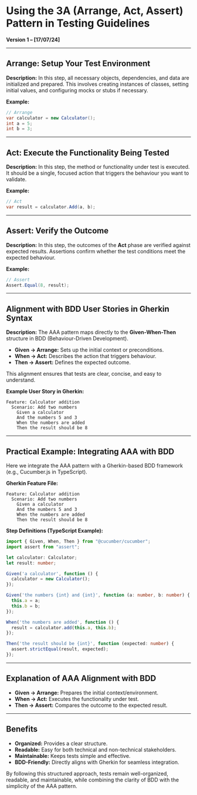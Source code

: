 # Using the 3A (Arrange, Act, Assert) Pattern in Testing Guidelines

**Version 1 – [17/07/24]**

---

## Arrange: Setup Your Test Environment

**Description:** In this step, all necessary objects, dependencies, and data are initialized and prepared. This involves creating instances of classes, setting initial values, and configuring mocks or stubs if necessary.

**Example:**

```csharp
// Arrange
var calculator = new Calculator();
int a = 5;
int b = 3;
```

---

## Act: Execute the Functionality Being Tested

**Description:** In this step, the method or functionality under test is executed. It should be a single, focused action that triggers the behaviour you want to validate.

**Example:**

```csharp
// Act
var result = calculator.Add(a, b);
```

---

## Assert: Verify the Outcome

**Description:** In this step, the outcomes of the **Act** phase are verified against expected results. Assertions confirm whether the test conditions meet the expected behaviour.

**Example:**

```csharp
// Assert
Assert.Equal(8, result);
```

---

## Alignment with BDD User Stories in Gherkin Syntax

**Description:** The AAA pattern maps directly to the **Given-When-Then** structure in BDD (Behaviour-Driven Development).

- **Given → Arrange:** Sets up the initial context or preconditions.
- **When → Act:** Describes the action that triggers behaviour.
- **Then → Assert:** Defines the expected outcome.

This alignment ensures that tests are clear, concise, and easy to understand.

**Example User Story in Gherkin:**

```gherkin
Feature: Calculator addition
  Scenario: Add two numbers
    Given a calculator
    And the numbers 5 and 3
    When the numbers are added
    Then the result should be 8
```

---

## Practical Example: Integrating AAA with BDD

Here we integrate the AAA pattern with a Gherkin-based BDD framework (e.g., Cucumber.js in TypeScript).

**Gherkin Feature File:**

```gherkin
Feature: Calculator addition
  Scenario: Add two numbers
    Given a calculator
    And the numbers 5 and 3
    When the numbers are added
    Then the result should be 8
```

**Step Definitions (TypeScript Example):**

```typescript
import { Given, When, Then } from "@cucumber/cucumber";
import assert from "assert";

let calculator: Calculator;
let result: number;

Given('a calculator', function () {
  calculator = new Calculator();
});

Given('the numbers {int} and {int}', function (a: number, b: number) {
  this.a = a;
  this.b = b;
});

When('the numbers are added', function () {
  result = calculator.add(this.a, this.b);
});

Then('the result should be {int}', function (expected: number) {
  assert.strictEqual(result, expected);
});
```

---

## Explanation of AAA Alignment with BDD

- **Given → Arrange:** Prepares the initial context/environment.
- **When → Act:** Executes the functionality under test.
- **Then → Assert:** Compares the outcome to the expected result.

---

## Benefits

- **Organized:** Provides a clear structure.
- **Readable:** Easy for both technical and non-technical stakeholders.
- **Maintainable:** Keeps tests simple and effective.
- **BDD-Friendly:** Directly aligns with Gherkin for seamless integration.

By following this structured approach, tests remain well-organized, readable, and maintainable, while combining the clarity of BDD with the simplicity of the AAA pattern.
